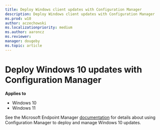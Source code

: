 ```yaml
---
title: Deploy Windows client updates with Configuration Manager
description: Deploy Windows client updates with Configuration Manager
ms.prod: w10
author: aczechowski
ms.localizationpriority: medium
ms.author: aaroncz
ms.reviewer: 
manager: dougeby
ms.topic: article
---
```


# Deploy Windows 10 updates with Configuration Manager

**Applies to**

- Windows 10
- Windows 11

See the Microsoft Endpoint Manager [documentation](/mem/configmgr/osd/deploy-use/manage-windows-as-a-service) for details about using Configuration Manager to deploy and manage Windows 10 updates.
